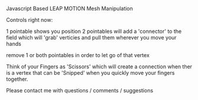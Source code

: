Javascript Based LEAP MOTION Mesh Manipulation

Controls right now: 

1 pointable shows you position
2 pointables will add a 'connector' to the field which will 'grab' verticies and pull them wherever you move your hands

remove 1 or both pointables in order to let go of that vertex

Think of your Fingers as 'Scissors' which will create a connection when ther is a vertex that can be 'Snipped' when you quickly move your fingers together.




Please contact me with questions / comments / suggestions
